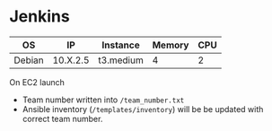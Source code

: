 # Jenkins


| OS | IP | Instance | Memory | CPU |
| - | - | - | - | - |
| Debian | 10.X.2.5 | t3.medium | 4 | 2 |


On EC2 launch
- Team number written into `/team_number.txt`
- Ansible inventory (`/templates/inventory`) will be be updated with correct team number. 
